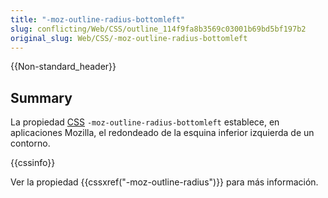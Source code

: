 ```yaml
---
title: "-moz-outline-radius-bottomleft"
slug: conflicting/Web/CSS/outline_114f9fa8b3569c03001b69bd5bf197b2
original_slug: Web/CSS/-moz-outline-radius-bottomleft
---
```


{{Non-standard_header}}

## Summary

La propiedad [CSS](/es/docs/Web/CSS) `-moz-outline-radius-bottomleft` establece, en aplicaciones Mozilla, el redondeado de la esquina inferior izquierda de un contorno.

{{cssinfo}}

Ver la propiedad {{cssxref("-moz-outline-radius")}} para más información.
